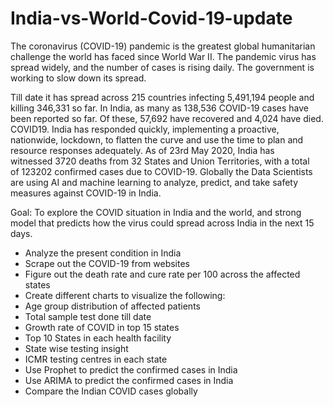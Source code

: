# India-vs-World-Covid-19-update
The coronavirus (COVID-19) pandemic is the greatest global humanitarian challenge the world has faced since World War II. The pandemic virus has spread widely, and the number of cases is rising daily. The government is working to slow down its spread.

Till date it has spread across 215 countries infecting 5,491,194 people and killing 346,331 so far. In India, as many as 138,536 COVID-19 cases have been reported so far. Of these, 57,692 have recovered and 4,024 have died. 
COVID19.
India has responded quickly, implementing a proactive, nationwide, lockdown, to flatten the curve and use the time to plan and resource responses adequately. As of 23rd May 2020, India has witnessed 3720 deaths from 32 States and Union Territories, with a total of 123202 confirmed cases due to COVID-19. Globally the Data Scientists are using AI and machine learning to analyze, predict, and take safety measures against COVID-19 in India. 

Goal:
To explore the COVID situation in India and the world, and strong model that predicts how the virus could spread across India in the next 15 days.
- Analyze the present condition in India
- Scrape out the COVID-19 from websites
- Figure out the death rate and cure rate per 100 across the affected states
- Create different charts to visualize the following: 
 - Age group distribution of affected patients
 - Total sample test done till date
 - Growth rate of COVID in top 15 states
 - Top 10 States in each health facility
 - State wise testing insight
- ICMR testing centres in each state
- Use Prophet to predict the confirmed cases in India
- Use ARIMA to predict the confirmed cases in India
- Compare the Indian COVID cases globally

